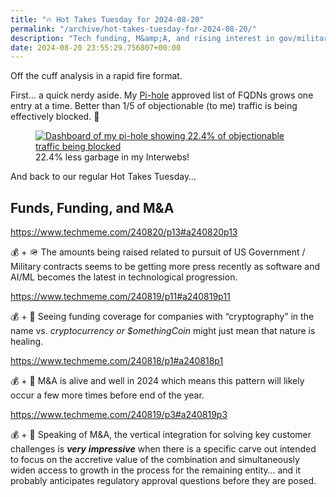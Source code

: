 ```yaml
---
title: "🔥 Hot Takes Tuesday for 2024-08-20"
permalink: "/archive/hot-takes-tuesday-for-2024-08-20/"
description: "Tech funding, M&amp;A, and rising interest in gov/military contracts in this rapid-fire edition."
date: 2024-08-20 23:55:29.756807+00:00
---
```


<p>Off the cuff analysis in a rapid fire format.</p><p>First… a quick nerdy aside. My <a target="_blank" rel="noopener noreferrer nofollow" href="https://pi-hole.net/">Pi-hole</a> approved list of FQDNs grows one entry at a time. Better than 1/5 of objectionable (to me) traffic is being effectively blocked. 🙏</p><figure><a href="https://pi-hole.net" target="_blank" rel="noopener noreferrer"><img src="https://assets.buttondown.email/images/4c11dac7-e97a-47bd-a552-d009e93cf108.png?w=960&amp;fit=max" alt="Dashboard of my pi-hole showing 22.4% of objectionable traffic being blocked" draggable="false" contenteditable="false"></a><figcaption>22.4% less garbage in my Interwebs!</figcaption></figure><p>And back to our regular Hot Takes Tuesday…</p><h2>Funds, Funding, and M&amp;A</h2><p><a target="_blank" rel="noopener noreferrer nofollow" href="https://www.techmeme.com/240820/p13#a240820p13">https://www.techmeme.com/240820/p13#a240820p13</a></p><p>💰 + 🪖 The amounts being raised related to pursuit of US Government / Military contracts seems to be getting more press recently as software and AI/ML becomes the latest in technological progression.</p><p><a target="_blank" rel="noopener noreferrer nofollow" href="https://www.techmeme.com/240819/p11#a240819p11">https://www.techmeme.com/240819/p11#a240819p11</a></p><p>💰 + 🔐 Seeing funding coverage for companies with “cryptography” in the name vs. <em>cryptocurrency or $omethingCoin </em>might just mean that nature is healing.  </p><p><a target="_blank" rel="noopener noreferrer nofollow" href="https://www.techmeme.com/240818/p1#a240818p1">https://www.techmeme.com/240818/p1#a240818p1</a></p><p>💰 + 🤖 M&amp;A is alive and well in 2024 which means this pattern will likely occur a few more times before end of the year.</p><p><a target="_blank" rel="noopener noreferrer nofollow" href="https://www.techmeme.com/240819/p3#a240819p3">https://www.techmeme.com/240819/p3#a240819p3</a></p><p>💰 + 🤖 Speaking of M&amp;A, the vertical integration for solving key customer challenges is <strong><em>very</em></strong> <strong><em>impressive</em></strong> when there is a specific carve out intended to focus on the accretive value of the combination and simultaneously widen access to growth in the process for the remaining entity… and it probably anticipates regulatory approval questions before they are posed.</p>